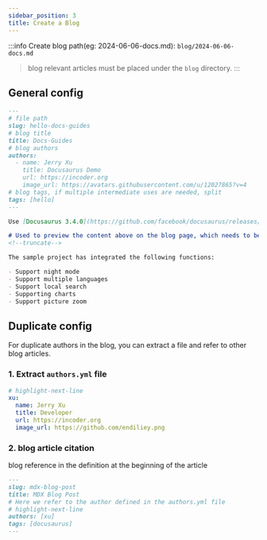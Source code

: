 ```yaml
---
sidebar_position: 3
title: Create a Blog
---
```


:::info
Create blog path(eg: 2024-06-06-docs.md): `blog/2024-06-06-docs.md`
> blog relevant articles must be placed under the `blog` directory.
:::

## General config

```md title="blog/2024-06-06-docs.md"
---
# file path
slug: hello-docs-guides
# blog title
title: Docs-Guides
# blog authors
authors:
  - name: Jerry Xu
    title: Docusaurus Demo
    url: https://incoder.org
    image_url: https://avatars.githubusercontent.com/u/12027865?v=4
# blog tags, if multiple intermediate uses are needed, split
tags: [hello]
---

Use [Docusaurus 3.4.0](https://github.com/facebook/docusaurus/releases/tag/v3.4.0) version build example project

# Used to preview the content above on the blog page, which needs to be displayed on the blog details page
<!--truncate-->

The sample project has integrated the following functions:

- Support night mode
- Support multiple languages
- Support local search
- Supporting charts
- Support picture zoom

```

## Duplicate config

For duplicate authors in the blog, you can extract a file and refer to other blog articles.

### 1. Extract `authors.yml` file

```yml
# highlight-next-line
xu:
  name: Jerry Xu
  title: Developer
  url: https://incoder.org
  image_url: https://github.com/endiliey.png
```

### 2. blog article citation

blog reference in the definition at the beginning of the article

```md
---
slug: mdx-blog-post
title: MDX Blog Post
# Here we refer to the author defined in the authors.yml file
# highlight-next-line
authors: [xu]
tags: [docusaurus]
---
```
